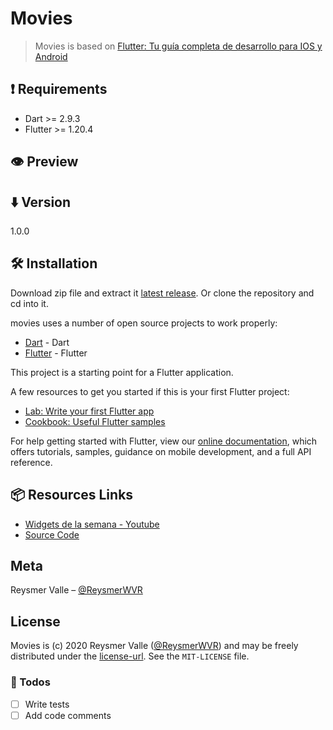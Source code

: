 # Movies

> Movies is based on [Flutter: Tu guía completa de desarrollo para IOS y Android](https://www.udemy.com/course/flutter-ios-android-fernando-herrera/)

## ❗️ Requirements

- Dart >= 2.9.3
- Flutter >= 1.20.4

## 👁 Preview

## ⬇️ Version

1.0.0

## 🛠 Installation

Download zip file and extract it [latest release](https://github.com/reysmerwvr/movies). Or clone the repository and cd into it.

movies uses a number of open source projects to work properly:

- [Dart] - Dart
- [Flutter] - Flutter

This project is a starting point for a Flutter application.

A few resources to get you started if this is your first Flutter project:

- [Lab: Write your first Flutter app](https://flutter.dev/docs/get-started/codelab)
- [Cookbook: Useful Flutter samples](https://flutter.dev/docs/cookbook)

For help getting started with Flutter, view our
[online documentation](https://flutter.dev/docs), which offers tutorials,
samples, guidance on mobile development, and a full API reference.

## 📦 Resources Links

- [Widgets de la semana - Youtube](https://www.youtube.com/watch?v=b_sQ9bMltGU&list=PLjxrf2q8roU23XGwz3Km7sQZFTdB996iG&index=1)
- [Source Code](https://github.com/Klerith/flutter-componentes)

## Meta

Reysmer Valle – [@ReysmerWVR]

## License

Movies is (c) 2020 Reysmer Valle ([@ReysmerWVR]) and may be freely distributed under the [license-url](LICENSE). See the `MIT-LICENSE` file.

### 📝 Todos

- [ ] Write tests
- [ ] Add code comments

[//]: # (These are reference links used in the body of this note and get stripped out when the markdown processor does
its job. There is no need to format nicely because it shouldn't be seen. Thanks SO - http://stackoverflow.com/questions/4823468/store-comments-in-markdown-syntax)

   [Dart]: <https://dart.dev/>
   [Flutter]: <https://flutter.dev/>
   [@ReysmerWVR]: <http://twitter.com/ReysmerWVR>
